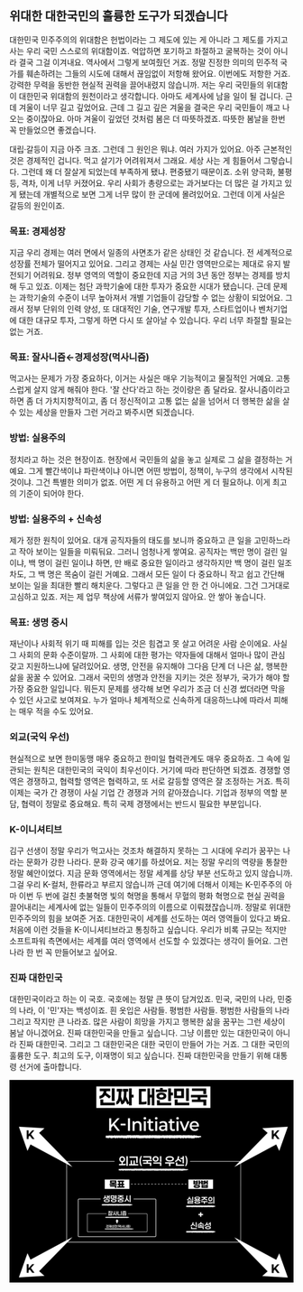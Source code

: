 ## 위대한 대한국민의 훌륭한 도구가 되겠습니다

대한민국 민주주의의 위대함은 헌법이라는 그 제도에 있는 게 아니라 그 제도를 가지고 사는 우리 국민 스스로의 위대함이죠. 억압하면 포기하고 좌절하고 굴복하는 것이 아니라 결국 그걸 이겨내요. 역사에서 그렇게 보여줬던 거죠. 정말 진정한 의미의 민주적 국가를 훼손하려는 그들의 시도에 대해서 끊임없이 저항해 왔어요. 이번에도 저항한 거죠. 강력한 무력을 동반한 현실적 권력을 끌어내렸지 않습니까. 저는 우리 국민들의 위대함이 대한민국 위대함의 원천이라고 생각합니다. 아마도 세계사에 남을 일이 될 겁니다. 근데 겨울이 너무 길고 깊었어요. 근데 그 길고 깊은 겨울을 결국은 우리 국민들이 깨고 나오는 중이잖아요. 아마 겨울이 깊었던 것처럼 봄은 더 따뜻하겠죠. 따뜻한 봄날을 한번 꼭 만들었으면 좋겠습니다.

대립·갈등이 지금 아주 크죠. 그런데 그 원인은 뭐냐. 여러 가지가 있어요. 아주 근본적인 것은 경제적인 겁니다. 먹고 살기가 어려워져서 그래요. 세상 사는 게 힘들어서 그렇습니다. 그런데 왜 더 잘살게 되었는데 부족하게 됐냐. 편중됐기 때문이죠. 소위 양극화, 불평등, 격차, 이게 너무 커졌어요. 우리 사회가 총량으로는 과거보다는 더 많은 걸 가지고 있게 됐는데 개별적으로 보면 그게 너무 많이 한 군데에 몰려있어요. 그런데 이게 사실은 갈등의 원인이죠.

### 목표: 경제성장

지금 우리 경제는 여러 면에서 일종의 사면초가 같은 상태인 것 같습니다. 전 세계적으로 성장률 전체가 떨어지고 있어요. 그리고 경제는 사실 민간 영역만으로는 제대로 유지 발전되기 어려워요. 정부 영역의 역할이 중요한데 지금 거의 3년 동안 정부는 경제를 방치해 두고 있죠. 이제는 첨단 과학기술에 대한 투자가 중요한 시대가 됐습니다. 근데 문제는 과학기술의 수준이 너무 높아져서 개별 기업들이 감당할 수 없는 상황이 되었어요. 그래서 정부 단위의 인력 양성, 또 대대적인 기술, 연구개발 투자, 스타트업이나 벤처기업에 대한 대규모 투자, 그렇게 하면 다시 또 살아날 수 있습니다. 우리 너무 좌절할 필요는 없는 거죠.

### 목표: 잘사니즘←경제성장(먹사니즘)

먹고사는 문제가 가장 중요하다, 이거는 사실은 매우 기능적이고 물질적인 거예요. 고통스럽게 살지 않게 해줘야 한다. '잘 산다'라고 하는 것이랑은 좀 달라요. 잘사니즘이라고 하면 좀 더 가치지향적이고, 좀 더 정신적이고 고통 없는 삶을 넘어서 더 행복한 삶을 살 수 있는 세상을 만들자 그런 거라고 봐주시면 되겠습니다.

### 방법: 실용주의

정치라고 하는 것은 현장이죠. 현장에서 국민들의 삶을 놓고 실제로 그 삶을 결정하는 거예요. 그게 빨간색이냐 파란색이냐 아니면 어떤 방법이, 정책이, 누구의 생각에서 시작된 것이냐. 그건 특별한 의미가 없죠. 어떤 게 더 유용하고 어떤 게 더 필요하냐. 이게 최고의 기준이 되어야 한다.

### 방법: 실용주의 + 신속성

제가 정한 원칙이 있어요. 대개 공직자들의 태도를 보니까 중요하고 큰 일을 고민하느라고 작아 보이는 일들을 미뤄둬요. 그러니 엄청나게 쌓여요. 공직자는 백만 명이 걸린 일이냐, 백 명이 걸린 일이냐 하면, 만 배로 중요한 일이라고 생각하지만 백 명이 걸린 일조차도, 그 백 명은 목숨이 걸린 거예요. 그래서 모든 일이 다 중요하니 작고 쉽고 간단해 보이는 일을 최대한 빨리 해치운다. 그렇다고 큰 일을 안 한 건 아니에요. 그건 그거대로 고심하고 있죠. 저는 제 업무 책상에 서류가 쌓여있지 않아요. 안 쌓아 놓습니다.

### 목표: 생명 중시

재난이나 사회적 위기 때 피해를 입는 것은 힘겹고 못 살고 어려운 사람 순이에요. 사실 그 사회의 문화 수준이랄까. 그 사회에 대한 평가는 약자들에 대해서 얼마나 많이 관심 갖고 지원하느냐에 달려있어요. 생명, 안전을 유지해야 그다음 단계 더 나은 삶, 행복한 삶을 꿈꿀 수 있어요. 그래서 국민의 생명과 안전을 지키는 것은 정부가, 국가가 해야 할 가장 중요한 일입니다. 뭐든지 문제를 생각해 보면 우리가 조금 더 신경 썼더라면 막을 수 있던 사고로 보여져요. 누가 얼마나 체계적으로 신속하게 대응하느냐에 따라서 피해는 매우 적을 수도 있어요.

### 외교(국익 우선)

현실적으로 보면 한미동맹 매우 중요하고 한미일 협력관계도 매우 중요하죠. 그 속에 일관되는 원칙은 대한민국의 국익이 최우선이다. 거기에 따라 판단하면 되겠죠. 경쟁할 영역은 경쟁하고, 협력할 영역은 협력하고, 또 서로 갈등할 영역은 잘 조정하는 거죠. 특히 이제는 국가 간 경쟁이 사실 기업 간 경쟁과 거의 같아졌습니다. 기업과 정부의 역할 분담, 협력이 정말로 중요해요. 특히 국제 경쟁에서는 반드시 필요한 부분입니다.

### K-이니셔티브

김구 선생이 정말 우리가 먹고사는 것조차 해결하지 못하는 그 시대에 우리가 꿈꾸는 나라는 문화가 강한 나라다. 문화 강국 얘기를 하셨어요. 저는 정말 우리의 역량을 통찰한 정말 혜안이었다. 지금 문화 영역에서는 정말 세계를 상당 부분 선도하고 있지 않습니까. 그걸 우리 K-컬처, 한류라고 부르지 않습니까 근데 여기에 더해서 이제는 K-민주주의 아마 이번 두 번에 걸친 촛불혁명 빛의 혁명을 통해서 무혈의 평화 혁명으로 현실 권력을 끌어내리는 세계사에 없는 일들이 민주주의의 이름으로 이뤄졌잖습니까. 정말로 위대한 민주주의의 힘을 보여준 거죠. 대한민국이 세계를 선도하는 여러 영역들이 있다고 봐요. 처음에 이런 것들을 K-이니셔티브라고 통칭하고 싶습니다. 우리가 비록 규모는 적지만 소프트파워 측면에서는 세계를 여러 영역에서 선도할 수 있겠다는 생각이 들어요. 그런 나라 한 번 꼭 만들어보고 싶어요.

### 진짜 대한민국

대한민국이라고 하는 이 국호. 국호에는 정말 큰 뜻이 담겨있죠. 민국, 국민의 나라, 민중의 나라, 이 '민'자는 백성이죠. 흰 옷입은 사람들. 평범한 사람들. 평범한 사람들의 나라 그리고 작지만 큰 나라죠. 많은 사람이 희망을 가지고 행복한 삶을 꿈꾸는 그런 세상이 봄날 아니겠어요. 진짜 대한민국을 만들고 싶습니다. 그냥 이름만 있는 대한민국이 아니라 진짜 대한민국. 그리고 그 대한민국은 대한 국민이 만들어 가는 거죠. 그 대한 국민의 훌륭한 도구. 최고의 도구, 이재명이 되고 싶습니다. 진짜 대한민국을 만들기 위해 대통령 선거에 출마합니다.

![진짜_대한민국](./../img/진짜대한민국.png)
